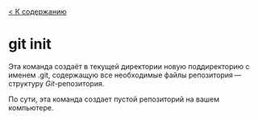 [< К содержанию](./readme.md)

# git init

 Эта команда создаёт в текущей директории новую поддиректорию с именем .git, содержащую все необходимые файлы репозитория — структуру *Git*-репозитория.

По сути, эта команда создает пустой репозиторий на вашем компьютере.